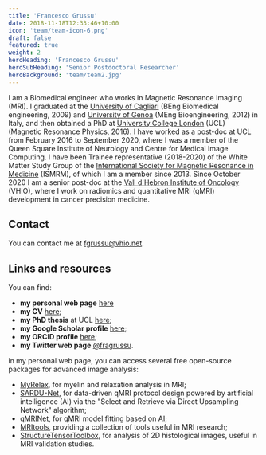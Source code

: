 ```yaml
---
title: 'Francesco Grussu'
date: 2018-11-18T12:33:46+10:00
icon: 'team/team-icon-6.png'
draft: false
featured: true
weight: 2
heroHeading: 'Francesco Grussu'
heroSubHeading: 'Senior Postdoctoral Researcher'
heroBackground: 'team/team2.jpg'
---
```


I am a Biomedical engineer who works in Magnetic Resonance Imaging (MRI). I graduated at the [University of Cagliari](https://www.unica.it/unica/en/homepage.page) (BEng Biomedical engineering, 2009) and [University of Genoa](https://unige.it/en) (MEng Bioengineering, 2012) in Italy, and then obtained a PhD at [University College London](https://www.ucl.ac.uk/) (UCL) (Magnetic Resonance Physics, 2016). I have worked as a post-doc at UCL from February 2016 to September 2020, where I was a member of the Queen Square Institute of Neurology and Centre for Medical Image Computing. I have been Trainee representative (2018-2020) of the White Matter Study Group of the [International Society for Magnetic Resonance in Medicine](https://www.ismrm.org/) (ISMRM), of which I am a member since 2013. Since October 2020 I am a senior post-doc at the [Vall d'Hebron Institute of Oncology](https://www.vhio.net/) (VHIO), where I work on radiomics and quantitative MRI (qMRI) development in cancer precision medicine.

## Contact
You can contact me at [fgrussu@vhio.net](mailto:fgrussu@vhio.net).


## Links and resources
You can find:
* **my personal web page** [here](http://fragrussu.github.io)
* **my CV** [here](http://fragrussu.github.io/mycv.pdf);
* **my PhD thesis** at UCL [here](https://discovery.ucl.ac.uk/id/eprint/1477007/7/FGrussu_PhD_final_20160320.pdf);
* **my Google Scholar profile** [here](https://scholar.google.com/citations?user=Zj5Vt3YAAAAJ&hl=en&oi=ao);
* **my ORCID profile** [here](https://orcid.org/0000-0002-0945-3909); 
* **my Twitter web page** [@fragrussu](https://twitter.com/fragrussu).

in my personal web page, you can access several free open-source packages for advanced image analysis:
* [MyRelax](https://github.com/fragrussu/MyRelax), for myelin and relaxation analysis in MRI;
* [SARDU-Net](https://github.com/fragrussu/sardunet), for data-driven qMRI protocol design powered by artificial intelligence (AI) via the "Select and Retrieve via Direct Upsampling Network" algorithm;
* [qMRINet](https://github.com/fragrussu/qMRINet), for qMRI model fitting based on AI;
* [MRItools](https://github.com/fragrussu/MRItools), providing a collection of tools useful in MRI research;
* [StructureTensorToolbox](https://github.com/fragrussu/StructureTensorToolbox), for analysis of 2D histological images, useful in MRI validation studies.
